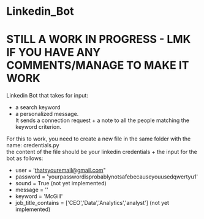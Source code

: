 # Linkedin_Bot
# STILL A WORK IN PROGRESS - LMK IF YOU HAVE ANY COMMENTS/MANAGE TO MAKE IT WORK
Linkedin Bot that takes for input: 
* a search keyword 
* a personalized message.  
It sends a connection request + a note to all the people matching the keyword criterion.

For this to work, you need to create a new file in the same folder with the name: credentials.py  
the content of the file should be your linkedin credentials + the input for the bot as follows:

* user = 'thatsyouremail@gmail.com"   
* password = 'yourpasswordisprobablynotsafebecauseyouusedqwertyu1'
* sound = True (not yet implemented)
* message = ''
* keyword = 'McGill'
* job_title_contains = ['CEO','Data','Analytics','analyst'] (not yet implemented)
